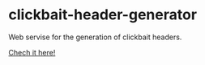 # clickbait-header-generator
Web servise for the generation of clickbait headers.

[Chech it here!](https://nickveld.github.io/clickbait-header-generator/)
